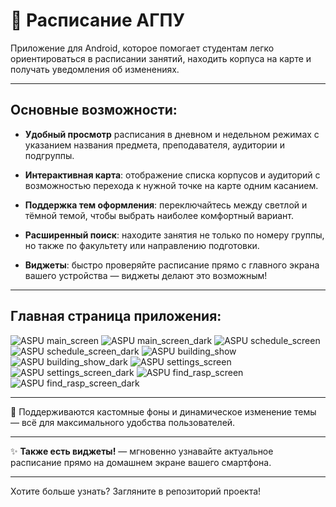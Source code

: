 # 📅 Расписание АГПУ

Приложение для Android, которое помогает студентам легко ориентироваться в расписании занятий, находить корпуса на карте и получать уведомления об изменениях.

---

## Основные возможности:

- **Удобный просмотр** расписания в дневном и недельном режимах с указанием названия предмета, преподавателя, аудитории и подгруппы.

- **Интерактивная карта**: отображение списка корпусов и аудиторий с возможностью перехода к нужной точке на карте одним касанием.

- **Поддержка тем оформления**: переключайтесь между светлой и тёмной темой, чтобы выбрать наиболее комфортный вариант.

- **Расширенный поиск**: находите занятия не только по номеру группы, но также по факультету или направлению подготовки.

- **Виджеты**: быстро проверяйте расписание прямо с главного экрана вашего устройства — виджеты делают это возможным!

---

## Главная страница приложения:

![ASPU main_screen](https://github.com/krutoypan3/AGPU-RASPISANIE-APK/raw/main/preview/screenshots/main_screen_search.jpg)
![ASPU main_screen_dark](https://github.com/krutoypan3/AGPU-RASPISANIE-APK/raw/main/preview/screenshots/main_screen_search_dark.jpg)
![ASPU schedule_screen](https://github.com/krutoypan3/AGPU-RASPISANIE-APK/raw/main/preview/screenshots/schedule_screen.jpg)
![ASPU schedule_screen_dark](https://github.com/krutoypan3/AGPU-RASPISANIE-APK/raw/main/preview/screenshots/schedule_screen_dark.jpg)
![ASPU building_show](https://github.com/krutoypan3/AGPU-RASPISANIE-APK/raw/main/preview/screenshots/building_show.jpg)
![ASPU building_show_dark](https://github.com/krutoypan3/AGPU-RASPISANIE-APK/raw/main/preview/screenshots/building_show_dark.jpg)
![ASPU settings_screen](https://github.com/krutoypan3/AGPU-RASPISANIE-APK/raw/main/preview/screenshots/settings_screen.jpg)
![ASPU settings_screen_dark](https://github.com/krutoypan3/AGPU-RASPISANIE-APK/raw/main/preview/screenshots/settings_screen_dark.jpg)
![ASPU find_rasp_screen](https://github.com/krutoypan3/AGPU-RASPISANIE-APK/raw/main/preview/screenshots/find_rasp_screen.jpg)
![ASPU find_rasp_screen_dark](https://github.com/krutoypan3/AGPU-RASPISANIE-APK/raw/main/preview/screenshots/find_rasp_screen_dark.jpg)


---

🎨 Поддерживаются кастомные фоны и динамическое изменение темы — всё для максимального удобства пользователей.

---

✨ **Также есть виджеты!** — мгновенно узнавайте актуальное расписание прямо на домашнем экране вашего смартфона.

---

Хотите больше узнать? Загляните в репозиторий проекта!
